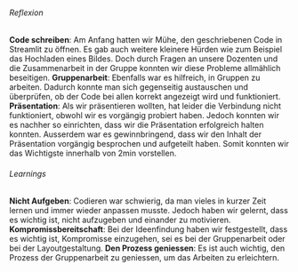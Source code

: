 ###### Reflexion

**Code schreiben**: Am Anfang hatten wir Mühe, den geschriebenen Code in Streamlit zu öffnen. Es gab auch weitere kleinere Hürden wie zum Beispiel das Hochladen eines Bildes. Doch durch Fragen an unsere Dozenten und die Zusammenarbeit in der Gruppe konnten wir diese Probleme allmählich beseitigen.
**Gruppenarbeit**: Ebenfalls war es hilfreich, in Gruppen zu arbeiten. Dadurch konnte man sich gegenseitig austauschen und überprüfen, ob der Code bei allen korrekt angezeigt wird und funktioniert. 
**Präsentation**: Als wir präsentieren wollten, hat leider die Verbindung nicht funktioniert, obwohl wir es vorgängig probiert haben. Jedoch konnten wir es nachher so einrichten, dass wir die Präsentation erfolgreich halten konnten. Ausserdem war es gewinnbringend, dass wir den Inhalt der Präsentation vorgängig besprochen und aufgeteilt haben. Somit konnten wir das Wichtigste innerhalb von 2min vorstellen. 



###### Learnings

**Nicht Aufgeben**: Codieren war schwierig, da man vieles in kurzer Zeit lernen und immer wieder anpassen musste. Jedoch haben wir gelernt, dass es wichtig ist, nicht aufzugeben und einander zu motivieren. 
**Kompromissbereitschaft**: Bei der Ideenfindung haben wir festgestellt, dass es wichtig ist, Kompromisse einzugehen, sei es bei der Gruppenarbeit oder bei der Layoutgestaltung. 
**Den Prozess geniessen**: Es ist auch wichtig, den Prozess der Gruppenarbeit zu geniessen, um das Arbeiten zu erleichtern.
